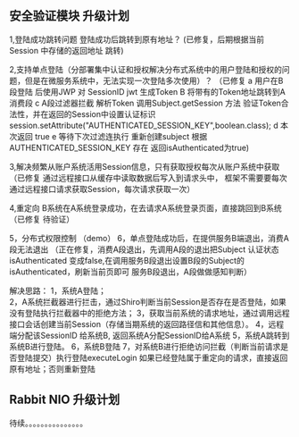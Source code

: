 安全验证模块 升级计划 
------------------------------------------------------------------------------
1,登陆成功跳转问题 登陆成功后跳转到原有地址？
  (已修复，后期根据当前Session 中存储的返回地址 跳转)
  
2,支持单点登陆（分部署集中认证和授权解决分布式系统中的用户登陆和授权的问题，但是在微服务系统中，无法实现一次登陆多次使用）？
（已修复 
  a 用户在B段登陆 后使用JWP 对 SessionID jwt 生成Token 
  B 将带有的Token地址跳转到A 消费段
  c  A段过滤器拦截 解析Token 调用Subject.getSession 方法 验证Token合法性，并在返回的Session中设置认证标识
   session.setAttribute("AUTHENTICATED_SESSION_KEY",boolean.class);
  d 本次返回 true
  e 等待下次过滤连执行 重新创建subject 根据 AUTHENTICATED_SESSION_KEY 存在 返回isAuthenticated为true)
  
3,解决频繁从账户系统活用Session信息，只有获取授权每次从账户系统中获取
  （已修复 通过远程接口从缓存中读取数据后写入到请求头中， 框架不需要要每次通过远程接口请求获取Session，每次请求获取一次）

4,重定向 B系统在A系统登录成功，在去请求A系统登录页面，直接跳回到B系统
（已修复 待验证）

5，分布式权限控制
（demo）
6，单点登陆成功后，在提供服务B端退出，消费A段无法退出
（正在修复，消费A段退出，先调用A段的退出把Subject 认证状态isAuthenticated
 变成false,在调用服务B段退出设置B段的Subject的isAuthenticated，刷新当前页即可 服务B段退出，A段做做感知判断）
  
解决思路： 
   1，系统A登陆；   
   2，A系统拦截器进行拦击，通过Shiro判断当前Session是否存在是否登陆，如果没有登陆执行拦截器中的拒绝方法；   3，获取当前系统的请求地址，通过调用远程接口会话创建当前Session（存储当期系统的返回路径信和其他信息）。
   4，远程端分配该SessionID 给系统B, 返回系统A分配SessionID给A系统
   5，系统A跳转到系统B进行登陆。
   6，系统B登陆
   7，对系统B进行拒绝访问拦截（判断当前请求是否登陆提交）执行登陆executeLogin 如果已经登陆属于重定向的请求，直接返回原有地址；否则重新登陆
   
 
Rabbit NIO 升级计划 
------------------------------------------------------------------------------  
待续。。。。。。。。。。。。。。。

